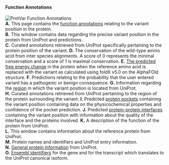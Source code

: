#### <a id="function-annotations"></a>Function Annotations

![ProtVar Function Annotations](images/function_annotations.png)  
**A.** This page contains the [function annotations](#further-info:function-annotations) relating to the variant position in the protein.  
**B.** This window contains data regarding the precise variant position in the protein from UniProt and predictions.  
**C.** Curated annotations retrieved from UniProt specifically pertaining to the protein position of the variant.
**D.**  The conservation of the wild-type amino acid from inter species alignments. A score of 0 represents the minimal conservation and a score of 1 is maximal conservation.
**E.** [The predicted free energy change](#further-info:predicted-free-energy-change)  in the protein when the reference amino acid is replaced with the variant as calculated using foldX v5.0 on the AlphaFOld structure.
**F.** Predictions relating to the probability that the user entered variant has a pathogenic or benign consequence.
**G.** Information regarding the [region](#further-info:region) in which the variant position is located from UniProt.  
**H.** Curated annotations retrieved from UniProt pertaining to the region of the protein surrounding  the variant.
**I.** Predicted [protein pockets](#further-info:protein-pockets) containing the variant position containing data on the physicochemical properties and confidence of the pocket prediction.
**J.**  Predicted [protein-protein interfaces](#further-info:protein-protein-interfaces) containing the variant position with information about the quality of the interface and the proteins involved.
**K.** A description of the function of the protein from UniProt.  
**L.** This window contains information about the reference protein from UniProt.  
**M.** Protein names and identifiers and UniProt entry information.  
**N.** [General protein information](#further-info:general-protein-information) from UniProt.  
**O.** [Ensembl identifiers](#further-info:ensembl-identifiers) for the gene and for the transcript which translates to the UniProt canonical isoform.
